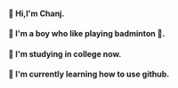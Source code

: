 #### 👋 Hi,I'm Chanj.
#### 👦 I'm a boy who like playing badminton 🏸.
#### 🏫 I'm studying in college now.
#### 📖 I'm currently learning how to use github.

<!--
**Chan-J18/Chan-J18** is a ✨ _special_ ✨ repository because its `README.md` (this file) appears on your GitHub profile.

Here are some ideas to get you started:

- 🔭 I’m currently working on ...
- 🌱 I’m currently learning ...
- 👯 I’m looking to collaborate on ...
- 🤔 I’m looking for help with ...
- 💬 Ask me about ...
- 📫 How to reach me: ...
- 😄 Pronouns: ...
- ⚡ Fun fact: ...
-->
